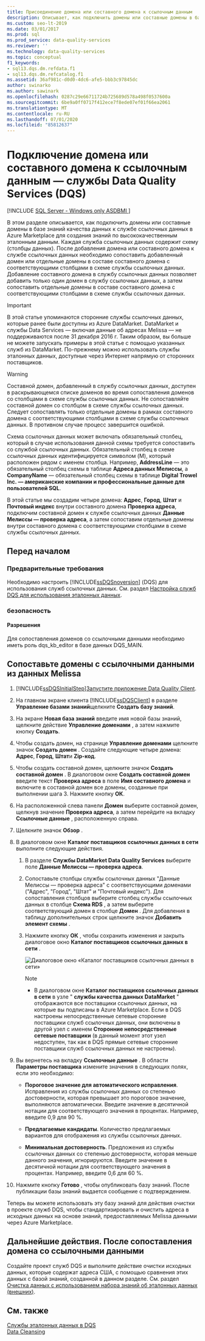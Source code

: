 ```yaml
---
title: Присоединение домена или составного домена к ссылочным данным
description: Описывает, как подключить домены или составные домены в базе знаний качества данных со службами Data Quality Services (DQS) на SQL Server.
ms.custom: seo-lt-2019
ms.date: 03/01/2017
ms.prod: sql
ms.prod_service: data-quality-services
ms.reviewer: ''
ms.technology: data-quality-services
ms.topic: conceptual
f1_keywords:
- sql13.dqs.dm.refdata.f1
- sql13.dqs.dm.refcatalog.f1
ms.assetid: 36af981c-d0d0-4dc6-afe5-bbb3c97845dc
author: swinarko
ms.author: sawinark
ms.openlocfilehash: 0287c29e66711724b725689d578a498f0537600a
ms.sourcegitcommit: 6be9a0ff0717f412ece7f8ede07ef01f66ea2061
ms.translationtype: MT
ms.contentlocale: ru-RU
ms.lasthandoff: 07/01/2020
ms.locfileid: "85812637"
---
```

# <a name="attach-domain-or-composite-domain-to-reference-data---data-quality-services-dqs"></a>Подключение домена или составного домена к ссылочным данным — службы Data Quality Services (DQS)

[!INCLUDE [SQL Server - Windows only ASDBMI  ](../includes/applies-to-version/sql-windows-only-asdbmi.md)]

  В этом разделе описывается, как подключить домены или составные домены в базе знаний качества данных к службе ссылочных данных в Azure Marketplace для создания знаний по высококачественным эталонным данным. Каждая служба ссылочных данных содержит схему (столбцы данных). После добавления домена или составного домена к службе ссылочных данных необходимо сопоставить добавленный домен или отдельные домены в составе составного домена с соответствующими столбцами в схеме службы ссылочных данных. Добавление составного домена в службу ссылочных данных позволяет добавить только один домен в службу ссылочных данных, а затем сопоставить отдельные домены в составе составного домена с соответствующими столбцами в схеме службы ссылочных данных.  

> [!IMPORTANT]
> В этой статье упоминаются сторонние службы ссылочных данных, которые ранее были доступны из Azure DataMarket. DataMarket и службы Data Services — включая данные об адресах Melissa — не поддерживаются после 31 декабря 2016 г. Таким образом, вы больше не можете запускать примеры в этой статье с помощью указанных служб из DataMarket. По-прежнему можно использовать службы эталонных данных, доступные через Интернет напрямую от сторонних поставщиков.

> [!WARNING]  
>  Составной домен, добавленный в службу ссылочных данных, доступен в раскрывающемся списке доменов во время сопоставления доменов со столбцами в схеме службы ссылочных данных. Не сопоставляйте составной домен со столбцом в схеме службы ссылочных данных. Следует сопоставлять только отдельные домены в рамках составного домена с соответствующими столбцами в схеме службы ссылочных данных. В противном случае процесс завершится ошибкой.  
  
 Схема ссылочных данных может включать обязательный столбец, который в случае использования данной схемы требуется сопоставить со службой ссылочных данных. Обязательный столбец в схеме ссылочных данных идентифицируется символом (M), который расположен рядом с именем столбца. Например, **AddressLine** — это обязательный столбец схемы в таблице **Адреса данных Мелиссы**, а **CompanyName** — обязательный столбец схемы в таблице **Digital Trowel Inc. — американские компании и профессиональные данные для пользователей SQL**.  
  
 В этой статье мы создадим четыре домена: **Адрес**, **Город**, **Штат** и **Почтовый индекс** внутри составного домена **Проверка адреса**, подключим составной домен к службе ссылочных данных **Данные Мелиссы — проверка адреса**, а затем сопоставим отдельные домены внутри составного домена с соответствующими столбцами в схеме службы ссылочных данных.  
  
## <a name="before-you-begin"></a>Перед началом  
  
###  <a name="prerequisites"></a><a name="Prerequisites"></a> Предварительные требования  
 Необходимо настроить [!INCLUDE[ssDQSnoversion](../includes/ssdqsnoversion-md.md)] (DQS) для использования служб ссылочных данных. См. раздел [Настройка служб DQS для использования эталонных данных](../data-quality-services/configure-dqs-to-use-reference-data.md).  
  
###  <a name="security"></a><a name="Security"></a> безопасность  
  
#### <a name="permissions"></a>Разрешения  
 Для сопоставления доменов со ссылочными данными необходимо иметь роль dqs_kb_editor в базе данных DQS_MAIN.  
  
##  <a name="map-domains-to-reference-data-from-melissa-data"></a><a name="Map"></a>Сопоставьте домены с ссылочными данными из данных Melissa  
  
1.  [!INCLUDE[ssDQSInitialStep](../includes/ssdqsinitialstep-md.md)][Запустите приложение Data Quality Client](../data-quality-services/run-the-data-quality-client-application.md).  
  
2.  На главном экране клиента [!INCLUDE[ssDQSClient](../includes/ssdqsclient-md.md)] в разделе **Управление базами знаний**щелкните **Создать базу знаний**.  
  
3.  На экране **Новая база знаний** введите имя новой базы знаний, щелкните действие **Управление доменами** , а затем нажмите кнопку **Создать**.  
  
4.  Чтобы создать домен, на странице **Управление доменами** щелкните значок **Создать домен** . Создайте следующие четыре домена: **Адрес**, **Город**, **Штат**и **Zip-код**.  
  
5.  Чтобы создать составной домен, щелкните значок **Создать составной домен** . В диалоговом окне **Создать составной домен** введите текст **Проверка адреса** в поле **Имя составного домена** и включите в составной домен все домены, созданные при выполнении шага 3. Нажмите кнопку **ОК**.  
  
6.  На расположенной слева панели **Домен** выберите составной домен, щелкнув значение **Проверка адреса**, а затем перейдите на вкладку **Ссылочные данные** , расположенную справа.  
  
7.  Щелкните значок **Обзор** .  
  
8.  В диалоговом окне **Каталог поставщиков ссылочных данных в сети** выполните следующие действия.  
  
    1.  В разделе **Службы DataMarket Data Quality Services** выберите поле **Данные Мелиссы — проверка адреса**.  
  
    2.  Сопоставьте столбцы службы ссылочных данных "Данные Мелиссы — проверка адреса" с соответствующими доменами ("Адрес", "Город", "Штат" и "Почтовый индекс"). Для сопоставления столбцов выберите столбец службы ссылочных данных в столбце **Схема RDS** , а затем выберите соответствующий домен в столбце **Домен** . Для добавления в таблицу дополнительных строк щелкните значок **Добавить элемент схемы** .  
  
    3.  Нажмите кнопку **ОК** , чтобы сохранить изменения и закрыть диалоговое окно **Каталог поставщиков ссылочных данных в сети** .  
  
         ![Диалоговое окно «Каталог поставщиков ссылочных данных в сети»](../data-quality-services/media/dqs-onlinereferencedataproviderscatalog.gif "Диалоговое окно «Каталог поставщиков ссылочных данных в сети»")  
  
        > [!NOTE]  
        >  -   В диалоговом окне **Каталог поставщиков ссылочных данных в сети** в узле " **службы качества данных DataMarket** " отображаются все поставщики ссылочных данных, на которые вы подписаны в Azure Marketplace. Если в DQS настроены непосредственные сетевые сторонние поставщики служб ссылочных данных, они включены в другой узел с именем **Сторонние непосредственные сетевые поставщики** (в данный момент этот узел недоступен, так как в DQS прямые сетевые сторонние поставщики служб ссылочных данных не настроены).  
  
9. Вы вернетесь на вкладку **Ссылочные данные** . В области **Параметры поставщика** измените значения в следующих полях, если это необходимо:  
  
    -   **Пороговое значение для автоматического исправления**. Исправления из службы ссылочных данных со степенью достоверности, которая превышает это пороговое значение, выполняются автоматически. Введите значение в десятичной нотации для соответствующего значения в процентах. Например, введите 0,9 для 90 %.  
  
    -   **Предлагаемые кандидаты**. Количество предлагаемых вариантов для отображения из службы ссылочных данных.  
  
    -   **Минимальная достоверность**. Предложения из службы ссылочных данных со степенью достоверности, которая меньше данного значения, игнорируются. Введите значение в десятичной нотации для соответствующего значения в процентах. Например, введите 0,6 для 60 %.  
  
10. Нажмите кнопку **Готово** , чтобы опубликовать базу знаний. После публикации базы знаний выдается сообщение с подтверждением.  
  
 Теперь вы можете использовать эту базу знаний для действия очистки в проекте служб DQS, чтобы стандартизировать и очистить адреса в исходных данных на основе знаний, предоставляемых Melissa данными через Azure Marketplace.  
  
##  <a name="follow-up-after-mapping-a-domain-to-reference-data"></a><a name="FollowUp"></a> Дальнейшие действия. После сопоставления домена со ссылочными данными  
 Создайте проект служб DQS и выполните действие очистки исходных данных, которые содержат адреса США, с помощью сравнения этих данных с базой знаний, созданной в данном разделе. См. раздел [Очистка данных с использованием набора знаний об эталонных данных &#40;внешних&#41;](../data-quality-services/cleanse-data-using-reference-data-external-knowledge.md).  
  
## <a name="see-also"></a>См. также  
 [Службы эталонных данных в DQS](../data-quality-services/reference-data-services-in-dqs.md)   
 [Data Cleansing](../data-quality-services/data-cleansing.md)  
  
  

